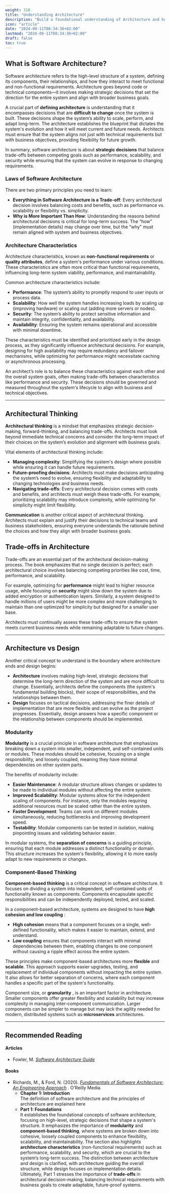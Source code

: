 ```yaml
---
weight: 310
title: "Understanding Architecture"
description: "Build a foundational understanding of Architecture and how it differs from design."
icon: "article"
date: "2024-09-11T08:34:36+02:00"
lastmod: "2024-09-11T08:34:36+02:00"
draft: false
toc: true
---
```

## What is Software Architecture?

Software architecture refers to the high-level structure of a system, defining its components, their relationships, and how they interact to meet functional and non-functional requirements. Architecture goes beyond code or technical components—it involves making strategic decisions that set the direction for the entire system and align with broader business goals.

A crucial part of **defining architecture** is understanding that it encompasses decisions that are **difficult to change** once the system is built. These decisions shape the system’s ability to scale, perform, and adapt long-term. The architecture establishes the blueprint that dictates the system's evolution and how it will meet current and future needs. Architects must ensure that the system aligns not just with technical requirements but with business objectives, providing flexibility for future growth.

In summary, software architecture is about **strategic decisions** that balance trade-offs between competing goals such as performance, scalability, and security while ensuring that the system can evolve in response to changing requirements.

### Laws of Software Architecture

There are two primary principles you need to learn:

* **Everything in Software Architecture is a Trade-off**: Every architectural decision involves balancing costs and benefits, such as performance vs. scalability or flexibility vs. simplicity.
* **Why is More Important Than How**: Understanding the reasons behind architectural decisions is critical for long-term success. The “how” (implementation details) may change over time, but the “why” must remain aligned with system and business objectives.

### Architecture Characteristics

Architecture characteristics, known as **non-functional requirements** or **quality attributes**, define a system's performance under various conditions. These characteristics are often more critical than functional requirements, influencing long-term system viability, performance, and maintainability.

Common architecture characteristics include:

* **Performance**: The system’s ability to promptly respond to user inputs or process data.
* **Scalability**: How well the system handles increasing loads by scaling up (improving hardware) or scaling out (adding more servers or nodes).
* **Security**: The system’s ability to protect sensitive information and maintain integrity, confidentiality, and availability.
* **Availability**: Ensuring the system remains operational and accessible with minimal downtime.

These characteristics must be identified and prioritized early in the design process, as they significantly influence architectural decisions. For example, designing for high availability may require redundancy and failover mechanisms, while optimizing for performance might necessitate caching or asynchronous processing.

An architect’s role is to balance these characteristics against each other and the overall system goals, often making trade-offs between characteristics like performance and security. These decisions should be governed and measured throughout the system's lifecycle to align with business and technical objectives.

---

## Architectural Thinking

**Architectural thinking** is a mindset that emphasizes strategic decision-making, forward-thinking, and balancing trade-offs. Architects must look beyond immediate technical concerns and consider the long-term impact of their choices on the system’s evolution and alignment with business goals.

Vital elements of architectural thinking include:

* **Managing complexity**: Simplifying the system's design where possible while ensuring it can handle future requirements.
* **Future-proofing decisions**: Architects must make decisions anticipating the system’s need to evolve, ensuring flexibility and adaptability to changing technologies and business needs.
* **Navigating trade-offs**: Every architectural decision comes with costs and benefits, and architects must weigh these trade-offs. For example, prioritizing scalability may introduce complexity, while optimizing for simplicity might limit flexibility.

**Communication** is another critical aspect of architectural thinking. Architects must explain and justify their decisions to technical teams and business stakeholders, ensuring everyone understands the rationale behind the choices and how they align with broader business goals.

## Trade-offs in Architecture

Trade-offs are an essential part of the architectural decision-making process. The book emphasizes that no single decision is perfect; each architectural choice involves balancing competing priorities like cost, time, performance, and scalability.

For example, optimizing for **performance** might lead to higher resource usage, while focusing on **security** might slow down the system due to added encryption or authentication layers. Similarly, a system designed to handle millions of users might be more complex and more challenging to maintain than one optimized for simplicity but designed for a smaller user base.

Architects must continually assess these trade-offs to ensure the system meets current business needs while remaining adaptable to future changes.

---

## Architecture vs Design

Another critical concept to understand is the boundary where architecture ends and design begins:

* **Architecture** involves making high-level, strategic decisions that determine the long-term direction of the system and are more difficult to change. Essentially, architects define the components (the system's fundamental building blocks), their scope of responsibilities, and the relationships between them.
* **Design** focuses on tactical decisions, addressing the finer details of implementation that are more flexible and can evolve as the project progresses. Essentially, design answers how a specific component or the relationship between components should be implemented.

### Modularity

**Modularity** is a crucial principle in software architecture that emphasizes breaking down a system into smaller, independent, and self-contained units or modules. These modules should be cohesive, focusing on a single responsibility, and loosely coupled, meaning they have minimal dependencies on other system parts.

The benefits of modularity include:

* **Easier Maintenance**: A modular structure allows changes or updates to be made to individual modules without affecting the entire system.
* **Improved Scalability**: Modular systems allow for the independent scaling of components. For instance, only the modules requiring additional resources must be scaled rather than the entire system.
* **Faster Development**: Teams can work on different modules simultaneously, reducing bottlenecks and improving development speed.
* **Testability**: Modular components can be tested in isolation, making pinpointing issues and validating behavior easier.

In modular systems, the **separation of concerns** is a guiding principle, ensuring that each module addresses a distinct functionality or domain. This structure increases the system's flexibility, allowing it to more easily adapt to new requirements or changes.

### Component-Based Thinking

**Component-based thinking** is a critical concept in software architecture. It focuses on dividing a system into independent, self-contained units of functionality known as components. Components encapsulate specific responsibilities and can be independently deployed, tested, and scaled.

In a component-based architecture, systems are designed to have **high cohesion and low coupling** :

* **High cohesion** means that a component focuses on a single, well-defined functionality, which makes it easier to maintain, extend, and understand.
* **Low coupling** ensures that components interact with minimal dependencies between them, enabling changes to one component without causing a ripple effect across the entire system.

These principles make component-based architectures more **flexible** and **scalable**. This approach supports easier upgrades, testing, and replacement of individual components without impacting the entire system. It also allows for better separation of concerns, where each component handles a specific part of the system's functionality.

Component size, or **granularity** , is an important factor in architecture. Smaller components offer greater flexibility and scalability but may increase complexity in managing inter-component communication. Larger components can be simpler to manage but may lack the agility needed for modern, distributed systems such as **microservices** architectures.

---

## Recommended Reading

#### Articles

* Fowler, M. *[Software Architecture Guide](https://martinfowler.com/architecture/)*

#### Books

* Richards, M., & Ford, N. (2020). *[Fundamentals of Software Architecture: An Engineering Approach](https://www.oreilly.com/library/view/fundamentals-of-software/9781492043447/)* . O'Reilly Media.
  * **Chapter 1: Introduction**\
    The definition of software architecture and the principles of architecture are explained here
  * **Part 1: Foundations**\
    It establishes the foundational concepts of software architecture, focusing on high-level, strategic decisions that shape a system's structure. It emphasizes the importance of **modularity** and **component-based thinking**, where systems are broken down into cohesive, loosely coupled components to enhance flexibility, scalability, and maintainability. The section also highlights **architecture characteristics** (non-functional requirements) such as performance, scalability, and security, which are crucial to the system’s long-term success. The distinction between architecture and design is clarified, with architecture guiding the overall structure, while design focuses on implementation details. Ultimately, Part 1 stresses the importance of **trade-offs** in architectural decision-making, balancing technical requirements with business goals to create adaptable, future-proof systems.
